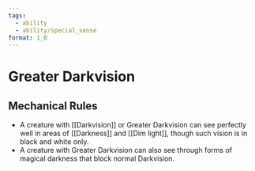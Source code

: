 ```yaml
---
tags:
  - ability
  - ability/special_sense
format: 1_0
---
```

#  Greater Darkvision

## Mechanical Rules

- A creature with [[Darkvision]] or Greater Darkvision can see perfectly well in areas of [[Darkness]] and [[Dim light]], though such vision is in black and white only.
- A creature with Greater Darkvision can also see through forms of magical darkness that block normal Darkvision. 